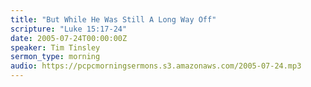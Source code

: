 ```yaml
---
title: "But While He Was Still A Long Way Off"
scripture: "Luke 15:17-24"
date: 2005-07-24T00:00:00Z
speaker: Tim Tinsley
sermon_type: morning
audio: https://pcpcmorningsermons.s3.amazonaws.com/2005-07-24.mp3 
---
```



